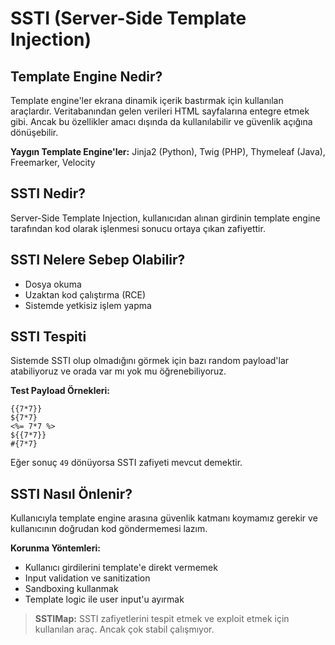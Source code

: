 # SSTI (Server-Side Template Injection)

## Template Engine Nedir?

Template engine'ler ekrana dinamik içerik bastırmak için kullanılan araçlardır. Veritabanından gelen verileri HTML sayfalarına entegre etmek gibi. Ancak bu özellikler amacı dışında da kullanılabilir ve güvenlik açığına dönüşebilir.

**Yaygın Template Engine'ler:** Jinja2 (Python), Twig (PHP), Thymeleaf (Java), Freemarker, Velocity

## SSTI Nedir?

Server-Side Template Injection, kullanıcıdan alınan girdinin template engine tarafından kod olarak işlenmesi sonucu ortaya çıkan zafiyettir.

## SSTI Nelere Sebep Olabilir?

- Dosya okuma
- Uzaktan kod çalıştırma (RCE)
- Sistemde yetkisiz işlem yapma

## SSTI Tespiti

Sistemde SSTI olup olmadığını görmek için bazı random payload'lar atabiliyoruz ve orada var mı yok mu öğrenebiliyoruz.

**Test Payload Örnekleri:**
```
{{7*7}}
${7*7}
<%= 7*7 %>
${{7*7}}
#{7*7}
```

Eğer sonuç `49` dönüyorsa SSTI zafiyeti mevcut demektir.

## SSTI Nasıl Önlenir?

Kullanıcıyla template engine arasına güvenlik katmanı koymamız gerekir ve kullanıcının doğrudan kod göndermemesi lazım.

**Korunma Yöntemleri:**
- Kullanıcı girdilerini template'e direkt vermemek
- Input validation ve sanitization
- Sandboxing kullanmak
- Template logic ile user input'u ayırmak

> **SSTIMap:** SSTI zafiyetlerini tespit etmek ve exploit etmek için kullanılan araç. Ancak çok stabil çalışmıyor.
